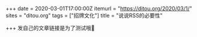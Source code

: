 +++
date = 2020-03-01T17:00:00Z
itemurl = "https://ditou.org/2020/03/1/"
sites = "ditou.org"
tags = ["招牌文化"]
title = "说说RSS的必要性"

+++
发自己的文章链接是为了测试哦🙂